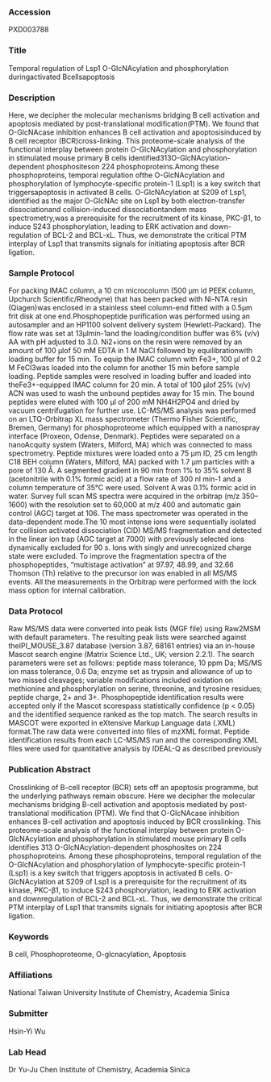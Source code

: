 ### Accession
PXD003788

### Title
Temporal regulation of Lsp1 O-GlcNAcylation and phosphorylation duringactivated Bcellsapoptosis

### Description
Here, we decipher the molecular mechanisms bridging B cell activation and apoptosis mediated by post-translational modification(PTM). We found that O-GlcNAcase inhibition enhances B cell activation and apoptosisinduced by B cell receptor (BCR)cross-linking. This proteome-scale analysis of the functional interplay between protein O-GlcNAcylation and phosphorylation in stimulated mouse primary B cells identified313O-GlcNAcylation-dependent phosphositeson 224 phosphoproteins.Among these phosphoproteins, temporal regulation ofthe O-GlcNAcylation and phosphorylation of lymphocyte-specific protein-1 (Lsp1) is a key switch that triggersapoptosis in activated B cells. O-GlcNAcylation at S209 of Lsp1, identified as the major O-GlcNAc site on Lsp1 by both electron-transfer dissociationand collision-induced dissociationtandem mass spectrometry,was a prerequisite for the recruitment of its kinase, PKC-β1, to induce S243 phosphorylation, leading to ERK activation and down-regulation of BCL-2 and BCL-xL. Thus, we demonstrate the critical PTM interplay of Lsp1 that transmits signals for initiating apoptosis after BCR ligation.

### Sample Protocol
For packing IMAC column, a 10 cm microcolumn (500 μm id PEEK column, Upchurch Scientific/Rheodyne) that has been packed with Ni-NTA resin (Qiagen)was enclosed in a stainless steel column-end fitted with a 0.5μm frit disk at one end.Phosphopeptide purification was performed using an autosampler and an HP1100 solvent delivery system (Hewlett-Packard). The flow rate was set at 13μlmin-1and the loading/condition buffer was 6% (v/v) AA with pH adjusted to 3.0. Ni2+ions on the resin were removed by an amount of 100 μlof 50 mM EDTA in 1 M NaCl followed by equilibrationwith loading buffer for 15 min. To equip the IMAC column with Fe3+, 100 μl of 0.2 M FeCl3was loaded into the column for another 15 min before sample loading. Peptide samples were resolved in loading buffer and loaded into theFe3+-equipped IMAC column for 20 min. A total of 100 μlof 25% (v/v) ACN was used to wash the unbound peptides away for 15 min. The bound peptides were eluted with 100 μl of 200 mM NH4H2PO4 and dried by vacuum centrifugation for further use.  LC-MS/MS analysis was performed on an LTQ-Orbitrap XL mass spectrometer (Thermo Fisher Scientific, Bremen, Germany) for phosphoproteome which equipped with a nanospray interface (Proxeon, Odense, Denmark). Peptides were separated on a nanoAcquity system (Waters, Milford, MA) which was connected to mass spectrometry. Peptide mixtures were loaded onto a 75 μm ID, 25 cm length C18 BEH column (Waters, Milford, MA) packed with 1.7 μm particles with a pore of 130 Å. A segmented gradient in 90 min from 1% to 35% solvent B (acetonitrile with 0.1% formic acid) at a flow rate of 300 nl min-1 and a column temperature of 35°C were used. Solvent A was 0.1% formic acid in water. Survey full scan MS spectra were acquired in the orbitrap (m/z 350–1600) with the resolution set to 60,000 at m/z 400 and automatic gain control (AGC) target at 106. The mass spectrometer was operated in the data-dependent mode.The 10 most intense ions were sequentially isolated for collision activated dissociation (CID) MS/MS fragmentation and detected in the linear ion trap (AGC target at 7000) with previously selected ions dynamically excluded for 90 s. Ions with singly and unrecognized charge state were excluded. To improve the fragmentation spectra of the phosphopeptides, “multistage activation” at 97.97, 48.99, and 32.66 Thomson (Th) relative to the precursor ion was enabled in all MS/MS events. All the measurements in the Orbitrap were performed with the lock mass option for internal calibration.

### Data Protocol
Raw MS/MS data were converted into peak lists (MGF file) using Raw2MSM with default parameters. The resulting peak lists were searched against theIPI_MOUSE_3.87 database (version 3.87, 68161 entries) via an in-house Mascot search engine (Matrix Science Ltd., UK; version 2.2.1). The search parameters were set as follows: peptide mass tolerance, 10 ppm Da; MS/MS ion mass tolerance, 0.6 Da; enzyme set as trypsin and allowance of up to two missed cleavages; variable modifications included oxidation on methionine and phosphorylation on serine, threonine, and tyrosine residues; peptide charge, 2+ and 3+. Phosphopeptide identification results were accepted only if the Mascot scorespass statistically confidence (p < 0.05) and the identified sequence ranked as the top match. The search results in MASCOT were exported in eXtensive Markup Language data (.XML) format.The raw data were converted into files of mzXML format. Peptide identification results from each LC-MS/MS run and the corresponding XML files were used for quantitative analysis by IDEAL-Q as described previously

### Publication Abstract
Crosslinking of B-cell receptor (BCR) sets off an apoptosis programme, but the underlying pathways remain obscure. Here we decipher the molecular mechanisms bridging B-cell activation and apoptosis mediated by post-translational modification (PTM). We find that O-GlcNAcase inhibition enhances B-cell activation and apoptosis induced by BCR crosslinking. This proteome-scale analysis of the functional interplay between protein O-GlcNAcylation and phosphorylation in stimulated mouse primary B cells identifies 313 O-GlcNAcylation-dependent phosphosites on 224 phosphoproteins. Among these phosphoproteins, temporal regulation of the O-GlcNAcylation and phosphorylation of lymphocyte-specific protein-1 (Lsp1) is a key switch that triggers apoptosis in activated B cells. O-GlcNAcylation at S209 of Lsp1 is a prerequisite for the recruitment of its kinase, PKC-&#x3b2;1, to induce S243 phosphorylation, leading to ERK activation and downregulation of BCL-2 and BCL-xL. Thus, we demonstrate the critical PTM interplay of Lsp1 that transmits signals for initiating apoptosis after BCR ligation.

### Keywords
B cell, Phosphoproteome, O-glcnacylation, Apoptosis

### Affiliations
National Taiwan University
Institute of Chemistry, Academia Sinica

### Submitter
Hsin-Yi Wu

### Lab Head
Dr Yu-Ju Chen
Institute of Chemistry, Academia Sinica


